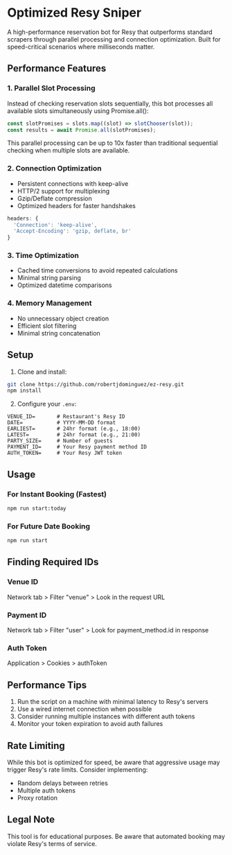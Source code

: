 # Optimized Resy Sniper

A high-performance reservation bot for Resy that outperforms standard scrapers through parallel processing and connection optimization. Built for speed-critical scenarios where milliseconds matter.

## Performance Features

### 1. Parallel Slot Processing

Instead of checking reservation slots sequentially, this bot processes all available slots simultaneously using Promise.all():

```javascript
const slotPromises = slots.map((slot) => slotChooser(slot));
const results = await Promise.all(slotPromises);
```

This parallel processing can be up to 10x faster than traditional sequential checking when multiple slots are available.

### 2. Connection Optimization

- Persistent connections with keep-alive
- HTTP/2 support for multiplexing
- Gzip/Deflate compression
- Optimized headers for faster handshakes

```javascript
headers: {
  'Connection': 'keep-alive',
  'Accept-Encoding': 'gzip, deflate, br'
}
```

### 3. Time Optimization

- Cached time conversions to avoid repeated calculations
- Minimal string parsing
- Optimized datetime comparisons

### 4. Memory Management

- No unnecessary object creation
- Efficient slot filtering
- Minimal string concatenation

## Setup

1. Clone and install:

```bash
git clone https://github.com/robertjdominguez/ez-resy.git
npm install
```

2. Configure your `.env`:

```env
VENUE_ID=       # Restaurant's Resy ID
DATE=           # YYYY-MM-DD format
EARLIEST=       # 24hr format (e.g., 18:00)
LATEST=         # 24hr format (e.g., 21:00)
PARTY_SIZE=     # Number of guests
PAYMENT_ID=     # Your Resy payment method ID
AUTH_TOKEN=     # Your Resy JWT token
```

## Usage

### For Instant Booking (Fastest)

```bash
npm run start:today
```

### For Future Date Booking

```bash
npm run start
```

## Finding Required IDs

### Venue ID

Network tab > Filter "venue" > Look in the request URL

### Payment ID

Network tab > Filter "user" > Look for payment_method.id in response

### Auth Token

Application > Cookies > authToken

## Performance Tips

1. Run the script on a machine with minimal latency to Resy's servers
2. Use a wired internet connection when possible
3. Consider running multiple instances with different auth tokens
4. Monitor your token expiration to avoid auth failures

## Rate Limiting

While this bot is optimized for speed, be aware that aggressive usage may trigger Resy's rate limits. Consider implementing:

- Random delays between retries
- Multiple auth tokens
- Proxy rotation

## Legal Note

This tool is for educational purposes. Be aware that automated booking may violate Resy's terms of service.

